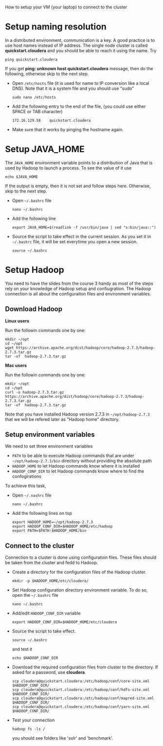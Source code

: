 How to setup your VM (your laptop) to connect to the cluster

# Setup naming resolution

In a distributed environment, communication is a key. A good practice is to use
host names instead of IP address. The single node cluster is called
**quickstart.cloudera** and you should be able to reach it using the name.
Try

```
ping quickstart.cloudera
```

If you get **ping: unknown host quickstart.cloudera** message, then do the
following, otherwise skip to the next step.

- Open `/etc/hosts` file (it is used for name to IP conversion like a local
DNS). Note that it is a system file and you should use "sudo"

   ```
   sudo nano /etc/hosts
   ```

- Add the following entry to the end of the file, (you could use either
   SPACE or TAB character)

   ```
   172.16.129.58	quickstart.cloudera
   ```

- Make sure that it works by pinging the hostname again.

# Setup JAVA_HOME

The `JAVA_HOME` environment variable points to a distribution of Java that is
used by Hadoop to launch a process. To see the value of it use

```
echo $JAVA_HOME
```

If the output is empty, then it is not set and follow steps here. Otherwise, 
skip to the next step.

- Open `~/.bashrc` file
   
   ```
   nano ~/.bashrc
   ``` 

- Add the following line

   ```
   export JAVA_HOME=$(readlink -f /usr/bin/java | sed "s:bin/java::")
   ```

- Source the script to take effect in the current session. As you set it in
  `~/.bashrc` file, it will be set everytime you open a new session.

  ```
  source ~/.bashrc
  ```

# Setup Hadoop

You need to have the slides from the course 3 handy as most of the steps
rely on your knowledge of Hadoop setup and confiugration.
The Hadoop connection is all about the configuraiton files and environment
variables.

## Download Hadoop

**Linux users**

Run the followin commands one by one:

```
mkdir ~/opt
cd ~/opt
wget https://archive.apache.org/dist/hadoop/core/hadoop-2.7.3/hadoop-2.7.3.tar.gz
tar -xf  hadoop-2.7.3.tar.gz
```

**Mac users**

Run the followin commands one by one:

```
mkdir ~/opt
cd ~/opt
curl -o hadoop-2.7.3.tar.gz https://archive.apache.org/dist/hadoop/core/hadoop-2.7.3/hadoop-2.7.3.tar.gz
tar -xf  hadoop-2.7.3.tar.gz
```

Note that you have installed Hadoop version 2.7.3 in `~/opt/hadoop-2.7.3` that we will be refered later
as "Hadoop home" directory.

## Setup environment variables

We need to set three environment variables
- `PATH` to be able to execute Hadoop commands that are under `~/opt/hadoop-2.7.3/bin` directory
  without providing the absolute path
- `HADOOP_HOME` to let Hadoop commands know where it is installed
- `HADOOP_CONF_DIR` to let Hadoop commands know where to find the confogirations

To achieve this task,

- Open `~/.nashrc` file

   ```
   nano ~/.bashrc
   ```
- Add the following lines on top

   ```
   export HADOOP_HOME=~/opt/hadoop-2.7.3
   export HADOOP_CONF_DIR=$HADOOP_HOME/etc/hadoop
   export PATH=$PATH:$HADOOP_HOME/bin
   ```

## Connect to the cluster

Connection to a cluster is done using configuratoin files. These files should be taken
from the cluster and fedd to Hadoop.

- Create a directory for the configuration files of the Hadoop cluster.

   ```
   mkdir -p $HADOOP_HOME/etc/cloudera/
   ```

- Set Hadoop configuration directory environment variable. To do so, open the `~/.bashrc` file

   ```
   nano ~/.bashrc
   ```

- Add/edit `HADOOP_CONF_DIR` variable

   ```
   export HADOOP_CONF_DIR=$HADOOP_HOME/etc/cloudera
   ```

- Source the script to take effect.

   ```
   source ~/.bashrc
   ```

   and test it

   ```
   echo $HADOOP_CONF_DIR
   ```

- Download the required configuration files from cluster to the directory. If asked for 
a password, use **cloudera**.

   ```
   scp cloudera@quickstart.cloudera:/etc/hadoop/conf/core-site.xml $HADOOP_CONF_DIR/
   scp cloudera@quickstart.cloudera:/etc/hadoop/conf/hdfs-site.xml $HADOOP_CONF_DIR/
   scp cloudera@quickstart.cloudera:/etc/hadoop/conf/mapred-site.xml $HADOOP_CONF_DIR/
   scp cloudera@quickstart.cloudera:/etc/hadoop/conf/yarn-site.xml $HADOOP_CONF_DIR/
   ```

- Test your connection

   ```
   hadoop fs -ls /
   ```

   you should see folders like 'solr' and 'benchmark'.

